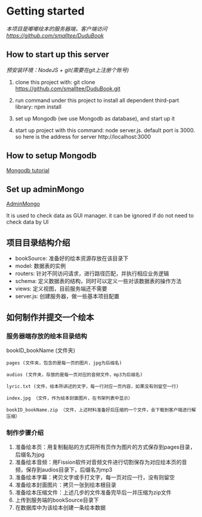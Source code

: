 # Getting started

*本项目是嘟嘟绘本的服务器端，客户端访问 https://github.com/smalltee/DuduBook*

## How to start up this server

*预安装环境：NodeJS + git(需要在git上注册个账号)*

1. clone this project with: git clone https://github.com/smalltee/DuduBook.git

2. run command under this project to install all dependent third-part library: npm install

3. set up Mongodb (we use Mongodb as database), and start up it

4. start up project with this command: node server.js. default port is 3000. so here is the address for server http://localhost:3000

## How to setup Mongodb

[Mongodb tutorial](https://docs.mongodb.com/manual/installation/)

## Set up adminMongo

[AdminMongo](https://github.com/mrvautin/adminMongo)
   
It is used to check data as GUI manager. it can be ignored if do not need to check data by UI

## 项目目录结构介绍

+ bookSource: 准备好的绘本资源存放在该目录下
+ model: 数据表的实例
+ routers:  针对不同访问请求，进行路径匹配，并执行相应业务逻辑
+ schema: 定义数据表的结构，同时可以定义一些对该数据表的操作方法
+ views: 定义视图，目前服务端还不需要
+ server.js: 创建服务器，做一些基本项目配置

## 如何制作并提交一个绘本

### 服务器端存放的绘本目录结构

bookID_bookName (文件夹)

    pages (文件夹，包含的是每一页的图片，jpg为后缀名)
    
	audios (文件夹，存放的是每一页对应的音频文件，mp3为后缀名)
	
	lyric.txt (文件，绘本所讲述的文字，每一行对应一页内容，如果没有则留空一行)
	
	index.jpg （文件，作为绘本封面图片，在书架列表中显示）
	
	bookID_bookName.zip （文件，上述材料准备好后压缩的一个文件，会下载到客户端进行解压缩）
	
### 制作步骤介绍

1. 准备绘本页：用复制黏贴的方式将所有页作为图片的方式保存到pages目录，后缀名为jpg 
2. 准备绘本音频：用Fission软件对音频文件进行切割保存为对应绘本页的音频，保存到audios目录下，后缀名为mp3
3. 准备绘本字幕：拷贝文字或手打文字，每一页对应一行，没有则留空
4. 准备绘本封面图片：拷贝一张到绘本根目录
5. 准备绘本压缩文件：上述几步的文件准备完毕后一并压缩为zip文件
6. 上传到服务端的bookSource目录下
7. 在数据库中为该绘本创建一条绘本数据
